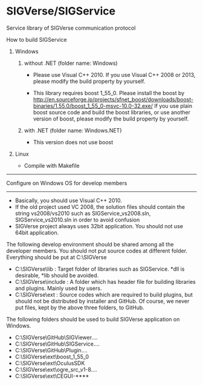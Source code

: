 SIGVerse/SIGService
=============

Service library of SIGVerse communication protocol


How to build SIGService


1. Windows
    1. without .NET (folder name: Windows)

        - Please use Visual C++ 2010. If you use Visual C++ 2008 or 2013, please modify the build property by yourself.

        - This library requires boost 1_55_0. Please install the boost by http://en.sourceforge.jp/projects/sfnet_boost/downloads/boost-binaries/1.55.0/boost_1_55_0-msvc-10.0-32.exe/
          If you use plain boost source code and build the boost libraries, or use another version of boost, please modify the build property by yourself.


    2. with .NET (folder name: Windows.NET)

        - This version does not use boost


2. Linux

    - Compile with Makefile



**********************************************
 Configure on Windows OS for develop members
**********************************************

- Basically, you should use Visual C++ 2010.
- If the old project used VC 2008, the solution files should contain the string vs2008/vs2010 such as SIGService_vs2008.sln, SIGService_vs2010.sln in order to avoid confusion
- SIGVerse project always uses 32bit application. You should not use 64bit application.


The following develop environment should be shared among all the developer members. You should not put source codes at different folder.
Everything should be put at C:\SIGVerse 
- C:\SIGVerse\lib     : Target folder of libraries such as SIGService. *dll is desirable, *lib should be avoided.
- C:\SIGVerse\include : A folder which has header file for building libraries and plugins. Mainly used by users.
- C:\SIGVerse\ext     : Source codes which are required to build plugins, but should not be distributed by installer and GitHub.
Of course, we never put files, kept by the above three folders, to GitHub.

The following folders should be used to build SIGVerse application on Windows.
- C:\SIGVerse\GitHub\SIGViewer\....
- C:\SIGVerse\GitHub\SIGService\....
- C:\SIGVerse\GitHub\Plugin\....
- C:\SIGVerse\ext\boost_1_55_0
- C:\SIGVerse\ext\OculusSDK
- C:\SIGVerse\ext\ogre_src_v1-8....
- C:\SIGVerse\ext\CEGUI-****

